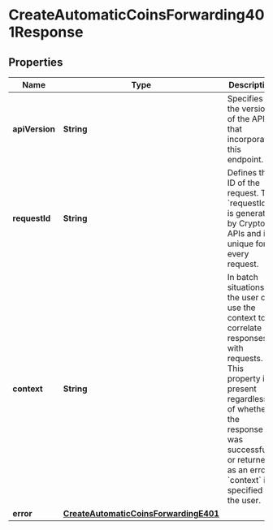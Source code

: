 

# CreateAutomaticCoinsForwarding401Response


## Properties

| Name | Type | Description | Notes |
|------------ | ------------- | ------------- | -------------|
|**apiVersion** | **String** | Specifies the version of the API that incorporates this endpoint. |  |
|**requestId** | **String** | Defines the ID of the request. The &#x60;requestId&#x60; is generated by Crypto APIs and it&#39;s unique for every request. |  |
|**context** | **String** | In batch situations the user can use the context to correlate responses with requests. This property is present regardless of whether the response was successful or returned as an error. &#x60;context&#x60; is specified by the user. |  [optional] |
|**error** | [**CreateAutomaticCoinsForwardingE401**](CreateAutomaticCoinsForwardingE401.md) |  |  |



